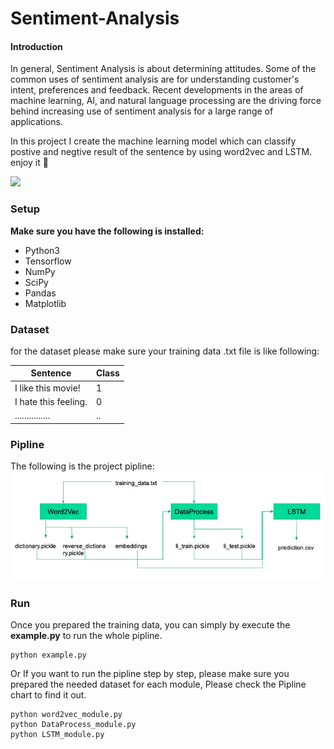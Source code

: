 # Sentiment-Analysis
#### Introduction
In general, Sentiment Analysis is about determining attitudes. Some of the common uses of sentiment analysis are for understanding customer's intent, preferences and feedback. Recent developments in the areas of machine learning, AI, and natural language processing are the driving force behind increasing use of sentiment analysis for a large range of applications.

In this project I create the machine learning model which can classify postive and negtive result of the sentence by using word2vec and LSTM. enjoy it 🙂

![](https://formtitanhelpdeskimage.s3.amazonaws.com/70c78f9df2fd5c130e7021644f78f4c5.jpg)
### Setup
**Make sure you have the following is installed:**
- Python3
- Tensorflow
- NumPy
- SciPy
- Pandas
- Matplotlib

### Dataset
for the dataset please make sure your training data .txt file is like following:

| Sentence  | Class  |
| ------------ | ------------ |
|  I like this movie! | 1  |
| I hate this feeling.  |  0 |
|............... | ..|

### Pipline

The following is the project pipline:
![](https://github.com/Jakelee24/Sentiment-Analysis/blob/master/Pipline.png?raw=true)

### Run

Once you prepared the training data, you can simply by execute the **example.py** to run the whole pipline.
```shell
python example.py
```
Or If you want to run the pipline step by step, please make sure you prepared the needed dataset for each module, Please check the Pipline chart to find it out. 

```shell
python word2vec_module.py
python DataProcess_module.py
python LSTM_module.py
```




